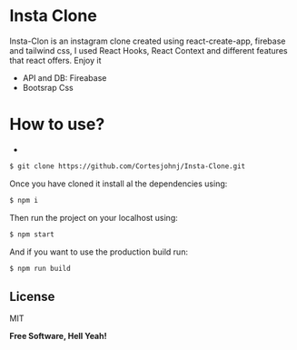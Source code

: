 # Insta Clone

Insta-Clon is an instagram clone created using react-create-app, firebase and tailwind css, I used React Hooks, React Context and different features that react offers. Enjoy it

- API and DB: Fireabase
- Bootsrap Css

# How to use?

-

```sh
$ git clone https://github.com/Cortesjohnj/Insta-Clone.git
```

Once you have cloned it install al the dependencies using:

```sh
$ npm i
```

Then run the project on your localhost using:

```sh
$ npm start
```

And if you want to use the production build run:

```sh
$ npm run build
```

## License

MIT

**Free Software, Hell Yeah!**
